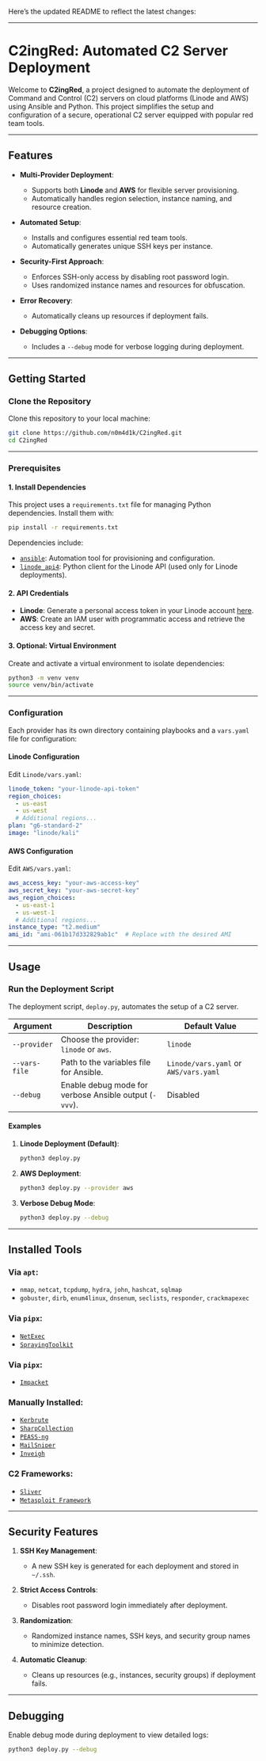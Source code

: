 Here’s the updated README to reflect the latest changes:

---

# **C2ingRed: Automated C2 Server Deployment**

Welcome to **C2ingRed**, a project designed to automate the deployment of Command and Control (C2) servers on cloud platforms (Linode and AWS) using Ansible and Python. This project simplifies the setup and configuration of a secure, operational C2 server equipped with popular red team tools.

---

## **Features**

- **Multi-Provider Deployment**:
  - Supports both **Linode** and **AWS** for flexible server provisioning.
  - Automatically handles region selection, instance naming, and resource creation.

- **Automated Setup**:
  - Installs and configures essential red team tools.
  - Automatically generates unique SSH keys per instance.

- **Security-First Approach**:
  - Enforces SSH-only access by disabling root password login.
  - Uses randomized instance names and resources for obfuscation.

- **Error Recovery**:
  - Automatically cleans up resources if deployment fails.

- **Debugging Options**:
  - Includes a `--debug` mode for verbose logging during deployment.

---

## **Getting Started**

### **Clone the Repository**

Clone this repository to your local machine:
```bash
git clone https://github.com/n0m4d1k/C2ingRed.git
cd C2ingRed
```

---

### **Prerequisites**

#### **1. Install Dependencies**

This project uses a `requirements.txt` file for managing Python dependencies. Install them with:
```bash
pip install -r requirements.txt
```

Dependencies include:
- [`ansible`](https://github.com/ansible/ansible): Automation tool for provisioning and configuration.
- [`linode_api4`](https://github.com/linode/linode_api4-python): Python client for the Linode API (used only for Linode deployments).

#### **2. API Credentials**

- **Linode**: Generate a personal access token in your Linode account [here](https://cloud.linode.com/profile/tokens).
- **AWS**: Create an IAM user with programmatic access and retrieve the access key and secret.

#### **3. Optional: Virtual Environment**

Create and activate a virtual environment to isolate dependencies:
```bash
python3 -m venv venv
source venv/bin/activate
```

---

### **Configuration**

Each provider has its own directory containing playbooks and a `vars.yaml` file for configuration:

#### **Linode Configuration**

Edit `Linode/vars.yaml`:
```yaml
linode_token: "your-linode-api-token"
region_choices:
  - us-east
  - us-west
  # Additional regions...
plan: "g6-standard-2"
image: "linode/kali"
```

#### **AWS Configuration**

Edit `AWS/vars.yaml`:
```yaml
aws_access_key: "your-aws-access-key"
aws_secret_key: "your-aws-secret-key"
aws_region_choices:
  - us-east-1
  - us-west-1
  # Additional regions...
instance_type: "t2.medium"
ami_id: "ami-061b17d332829ab1c"  # Replace with the desired AMI
```

---

## **Usage**

### **Run the Deployment Script**

The deployment script, `deploy.py`, automates the setup of a C2 server.

| Argument         | Description                                               | Default Value      |
|-------------------|-----------------------------------------------------------|--------------------|
| `--provider`     | Choose the provider: `linode` or `aws`.                   | `linode`          |
| `--vars-file`    | Path to the variables file for Ansible.                   | `Linode/vars.yaml` or `AWS/vars.yaml` |
| `--debug`        | Enable debug mode for verbose Ansible output (`-vvv`).    | Disabled          |

#### **Examples**

1. **Linode Deployment (Default)**:
   ```bash
   python3 deploy.py
   ```

2. **AWS Deployment**:
   ```bash
   python3 deploy.py --provider aws
   ```

3. **Verbose Debug Mode**:
   ```bash
   python3 deploy.py --debug
   ```

---

## **Installed Tools**

### **Via `apt`**:
- `nmap`, `netcat`, `tcpdump`, `hydra`, `john`, `hashcat`, `sqlmap`
- `gobuster`, `dirb`, `enum4linux`, `dnsenum`, `seclists`, `responder`, `crackmapexec`

### **Via `pipx`**:
- [`NetExec`](https://github.com/Pennyw0rth/NetExec)
- [`SprayingToolkit`](https://github.com/byt3bl33d3r/SprayingToolkit)

### **Via `pipx`**:
- [`Impacket`](https://github.com/SecureAuthCorp/impacket)

### **Manually Installed**:
- [`Kerbrute`](https://github.com/ropnop/kerbrute)
- [`SharpCollection`](https://github.com/Flangvik/SharpCollection)
- [`PEASS-ng`](https://github.com/carlospolop/PEASS-ng)
- [`MailSniper`](https://github.com/dafthack/MailSniper)
- [`Inveigh`](https://github.com/Kevin-Robertson/Inveigh)

### **C2 Frameworks**:
- [`Sliver`](https://github.com/BishopFox/sliver)
- [`Metasploit Framework`](https://raw.githubusercontent.com/rapid7/metasploit-omnibus/master/config/templates/metasploit-framework-wrappers/msfupdate.erb)

---

## **Security Features**

1. **SSH Key Management**:
   - A new SSH key is generated for each deployment and stored in `~/.ssh`.

2. **Strict Access Controls**:
   - Disables root password login immediately after deployment.

3. **Randomization**:
   - Randomized instance names, SSH keys, and security group names to minimize detection.

4. **Automatic Cleanup**:
   - Cleans up resources (e.g., instances, security groups) if deployment fails.

---

## **Debugging**

Enable debug mode during deployment to view detailed logs:
```bash
python3 deploy.py --debug
```
